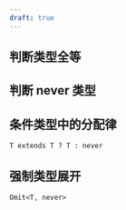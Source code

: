 ```yaml
---
draft: true
---
```


## 判断类型全等

## 判断 never 类型

## 条件类型中的分配律

`T extends T ? T : never`

## 强制类型展开

`Omit<T, never>`
